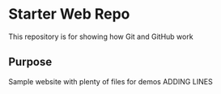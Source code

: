 # Starter Web Repo

This repository is for showing how Git and GitHub work

## Purpose

Sample website with plenty of files for demos
ADDING LINES